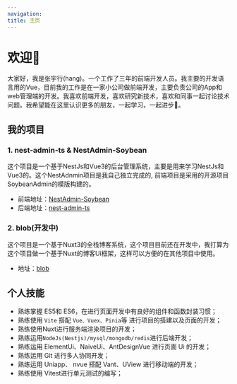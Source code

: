 ```yaml
---
navigation:
title: 主页
---
```


# 欢迎🎉

大家好，我是张宇行(hang)。一个工作了三年的前端开发人员。我主要的开发语言用的Vue，目前我的工作是在一家小公司做前端开发，主要负责公司的App和web管理端的开发。我喜欢前端开发，喜欢研究新技术，喜欢和同事一起讨论技术问题。我希望能在这里认识更多的朋友，一起学习，一起进步🫡。

## 我的项目

### 1. nest-admin-ts & NestAdmin-Soybean

这个项目是一个基于NestJs和Vue3的后台管理系统，主要是用来学习NestJs和Vue3的。这个NestAdnmin项目是我自己独立完成的, 前端项目是采用的开源项目SoybeanAdmin的模版构建的。

- 前端地址：[NestAdmin-Soybean](https://github.com/zhang771/NestAdmin-Soybean)
- 后端地址：[nest-admin-ts](https://github.com/zhang771/nest-admin-ts)

### 2. blob(开发中)

这个项目是一个基于Nuxt3的全栈博客系统，这个项目目前还在开发中，我打算为这个项目做一个基于Nuxt的博客Ui框架，这样可以方便的在其他项目中使用。
- 地址：[blob](https://github.com/zhang771/blob)


## 个人技能

- 熟练掌握 ES5和 ES6，在进行页面开发中有良好的组件和函数封装习惯；
- 熟练使用 `Vite` 搭配 `Vue、Vuex、Pinia`等 进行项目的搭建以及页面的开发；
- 熟练使用Nuxt进行服务端渲染项目的开发；
- 熟练运用`NodeJs(Nestjs)/mysql/mongodb/redis`进行后端开发；
- 熟练运用 ElementUi、NaiveUi、AntDesignVue 进行页面 Ui 的开发；
- 熟练运用 Git 进行多人协同开发；
- 熟练运用 Uniapp、 nvue 搭配 Vant、UView 进行移动端的开发；
- 熟练使用 Vitest进行单元测试的编写；
